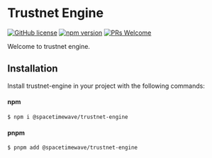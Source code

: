 # Trustnet Engine

[![GitHub license](https://img.shields.io/badge/License-MIT-blue.svg)](https://github.com/spacetimewave/trustnet-engine/blob/main/LICENSE) [![npm version](https://img.shields.io/npm/v/@spacetimewave/trustnet-engine.svg?style=flat)](https://www.npmjs.com/package/@spacetimewave/trustnet-engine) [![PRs Welcome](https://img.shields.io/badge/Pull%20Requests-Open-brightgreen.svg)](https://github.com/spacetimewave/trustnet-engine/blob/main/CONTRIBUTING.md)

Welcome to trustnet engine.

## Installation

Install trustnet-engine in your project with the following commands:

#### npm

```console
$ npm i @spacetimewave/trustnet-engine
```

#### pnpm

```console
$ pnpm add @spacetimewave/trustnet-engine
```
